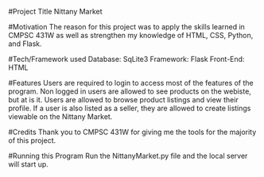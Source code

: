 #Project Title
Nittany Market 

#Motivation
The reason for this project was to apply the skills learned in CMPSC 431W as well as strengthen my knowledge of HTML, CSS, Python, and Flask.

#Tech/Framework used
Database: SqLite3
Framework: Flask
Front-End: HTML

#Features
Users are required to login to access most of the features of the program. Non logged in users are allowed to see products on the webiste, but at is it. Users are allowed to browse product listings and view their profile. If a user is also listed as a seller, they are allowed to create listings viewable on the Nittany Market.

#Credits
Thank you to CMPSC 431W for giving me the tools for the majority of this project.

#Running this Program
Run the NittanyMarket.py file and the local server will start up.
